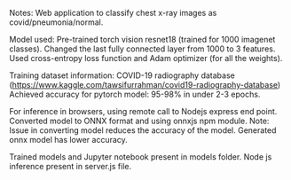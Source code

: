 Notes: Web application to classify chest x-ray images as covid/pneumonia/normal.

Model used: Pre-trained torch vision resnet18 (trained for 1000 imagenet classes). Changed the last fully connected layer from 1000 to 3 features.
Used cross-entropy loss function and Adam optimizer (for all the weights).

Training dataset information: COVID-19 radiography database (https://www.kaggle.com/tawsifurrahman/covid19-radiography-database)
Achieved accuracy for pytorch model: 95-98% in under 2-3 epochs.

For inference in browsers, using remote call to Nodejs express end point. Converted model to ONNX format and using onnxjs npm module.
Note: Issue in converting model reduces the accuracy of the model. Generated onnx model has lower accuracy.

Trained models and Jupyter notebook present in models folder. Node js inference present in server.js file.
